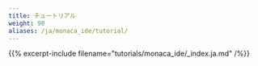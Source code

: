 ```yaml
---
title: チュートリアル
weight: 90
aliases: /ja/monaca_ide/tutorial/
---
```


{{% excerpt-include filename="tutorials/monaca_ide/_index.ja.md" /%}}
